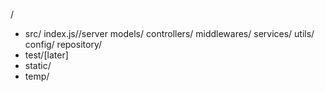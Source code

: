 /
 - src/
      index.js//server
      models/
      controllers/
      middlewares/
      services/
      utils/
      config/
      repository/
 - test/[later]
 - static/
 - temp/